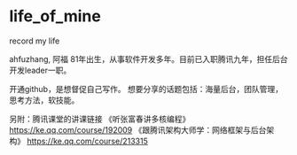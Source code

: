 # life_of_mine
record my life

ahfuzhang, 阿福
81年出生，从事软件开发多年。目前已入职腾讯九年，担任后台开发leader一职。

开通github，是想督促自己写作。
想要分享的话题包括：海量后台，团队管理，思考方法，软技能。

另附：腾讯课堂的讲课链接
  《听张富春讲多核编程》   https://ke.qq.com/course/192009
  《跟腾讯架构大师学：网络框架与后台架构》   https://ke.qq.com/course/213315
  
